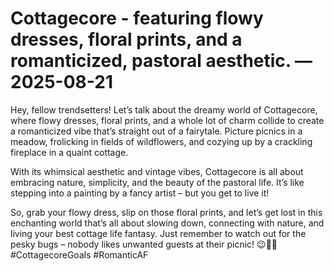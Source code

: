 # Cottagecore - featuring flowy dresses, floral prints, and a romanticized, pastoral aesthetic. — 2025-08-21

Hey, fellow trendsetters! Let’s talk about the dreamy world of Cottagecore, where flowy dresses, floral prints, and a whole lot of charm collide to create a romanticized vibe that’s straight out of a fairytale. Picture picnics in a meadow, frolicking in fields of wildflowers, and cozying up by a crackling fireplace in a quaint cottage.

With its whimsical aesthetic and vintage vibes, Cottagecore is all about embracing nature, simplicity, and the beauty of the pastoral life. It’s like stepping into a painting by a fancy artist – but you get to live it!

So, grab your flowy dress, slip on those floral prints, and let’s get lost in this enchanting world that’s all about slowing down, connecting with nature, and living your best cottage life fantasy. Just remember to watch out for the pesky bugs – nobody likes unwanted guests at their picnic! 😉🌸✨ #CottagecoreGoals #RomanticAF